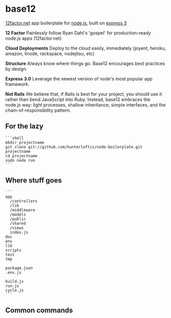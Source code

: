 # base12
      
[12factor.net](http://12factor.net) app boilerplate for [node.js](http://node.js), built on [express 3](http://expressjs.com)

**12 Factor**
Painlessly follow Ryan Dahl's 'gospel' for production-ready node.js apps (12factor.net)

**Cloud Deployments**
Deploy to the cloud easily, immediately (joyent, heroku, amazon, linode, rackspace, nodejitsu, etc)

**Structure**
Always know where things go. Base12 encourages best practices by design.

**Express 3.0**
Leverage the newest version of node's most popular app framework.

**Not Rails**
We believe that, if Rails is best for your project, you should use it rather than bend JavaScript into Ruby.
Instead, base12 embraces the node.js way: light processes, shallow inheritance, simple interfaces, and the chain-of-responsibility pattern.

## For the lazy

    ```shell
    mkdir projectname
    git clone git://github.com/hunterloftis/node-boilerplate.git projectname
    cd projectname
    sudo node run
    ```

## Where stuff goes

    ```
    app
      /controllers
      /lib
      /middleware
      /models
      /public
      /shared
      /views
      index.js
    doc
    env
    lib
    scripts
    test
    tmp

    package.json
    .env.js

    build.js
    run.js
    cycle.js
    ```

## Common commands
